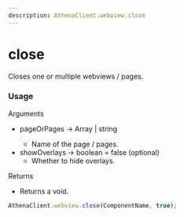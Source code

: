 ```yaml
---
description: AthenaClient.webview.close
---
```


# close

Closes one or multiple webviews / pages.

### Usage

Arguments

* pageOrPages -> Array<string> | string
  * Name of the page / pages.
* showOverlays -> boolean = false (optional)
  * Whether to hide overlays.

Returns

* Returns a void.

```typescript
AthenaClient.webview.close(ComponentName, true);
```
